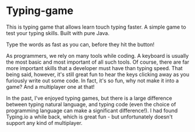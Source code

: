 # Typing-game
This is typing game that allows learn touch typing faster.
A simple game to test your typing skills. Built with pure Java.

Type the words as fast as you can, before they hit the button!

As programmers, we rely on many tools while coding. A keyboard is usually the most basic and most important of all such tools. Of course, there are far more important skills that a developer must have than typing speed. That being said, however, it's still great fun to hear the keys clicking away as you furiously write out some code. In fact, it's so fun, why not make it into a game? And a multiplayer one at that!

In the past, I've enjoyed typing games, but there is a large difference between typing natural language, and typing code (even the choice of programming language can make a significant difference!). I had found Typing.io a while back, which is great fun - but unfortunately doesn't support any kind of multiplayer.
